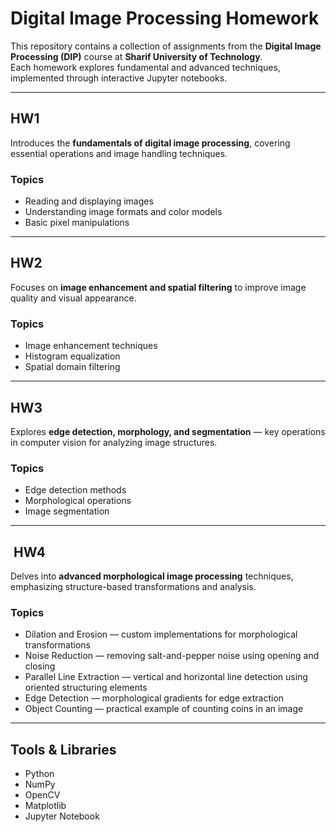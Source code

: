 #  Digital Image Processing Homework

This repository contains a collection of assignments from the **Digital Image Processing (DIP)** course at **Sharif University of Technology**.  
Each homework explores fundamental and advanced techniques, implemented through interactive Jupyter notebooks.

---

##  HW1

Introduces the **fundamentals of digital image processing**, covering essential operations and image handling techniques.

### Topics
- Reading and displaying images
- Understanding image formats and color models
- Basic pixel manipulations

---

##  HW2

Focuses on **image enhancement and spatial filtering** to improve image quality and visual appearance.

### Topics
- Image enhancement techniques
- Histogram equalization
- Spatial domain filtering



---

##  HW3

Explores **edge detection, morphology, and segmentation** — key operations in computer vision for analyzing image structures.

### Topics
- Edge detection methods 
- Morphological operations
- Image segmentation


---

## ️ HW4

Delves into **advanced morphological image processing** techniques, emphasizing structure-based transformations and analysis.

### Topics
- Dilation and Erosion — custom implementations for morphological transformations
- Noise Reduction — removing salt-and-pepper noise using opening and closing
- Parallel Line Extraction — vertical and horizontal line detection using oriented structuring elements
- Edge Detection — morphological gradients for edge extraction
- Object Counting — practical example of counting coins in an image


---

##  Tools & Libraries
- Python
- NumPy
- OpenCV
- Matplotlib
- Jupyter Notebook


